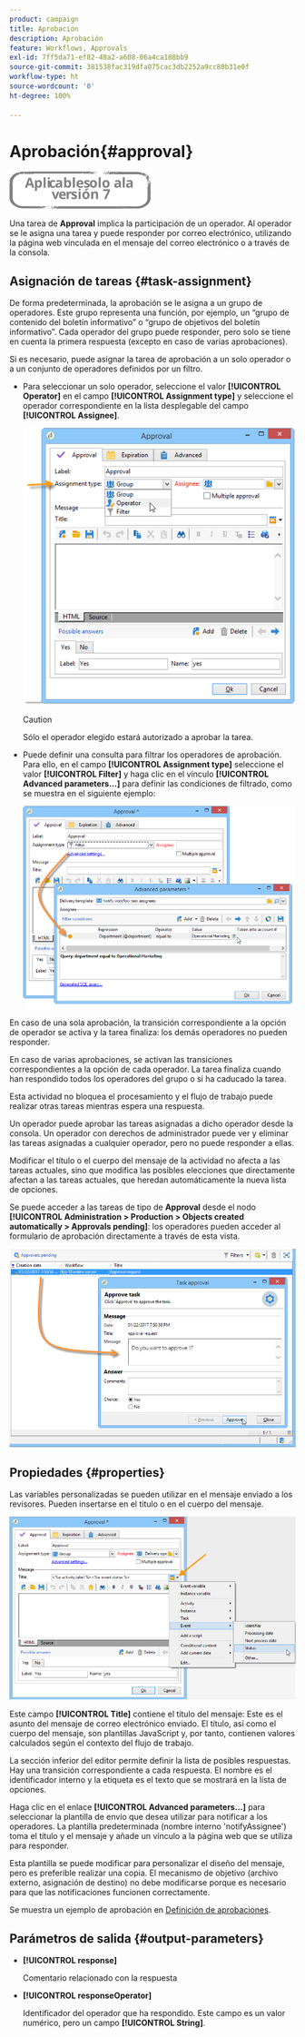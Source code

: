 ```yaml
---
product: campaign
title: Aprobación
description: Aprobación
feature: Workflows, Approvals
exl-id: 7ff5da71-ef82-48a2-a608-06a4ca188bb9
source-git-commit: 381538fac319dfa075cac3db2252a9cc80b31e0f
workflow-type: ht
source-wordcount: '0'
ht-degree: 100%

---
```


# Aprobación{#approval}

![](../../assets/v7-only.svg)

Una tarea de **Approval** implica la participación de un operador. Al operador se le asigna una tarea y puede responder por correo electrónico, utilizando la página web vinculada en el mensaje del correo electrónico o a través de la consola.

## Asignación de tareas {#task-assignment}

De forma predeterminada, la aprobación se le asigna a un grupo de operadores. Este grupo representa una función, por ejemplo, un “grupo de contenido del boletín informativo” o “grupo de objetivos del boletín informativo”. Cada operador del grupo puede responder, pero solo se tiene en cuenta la primera respuesta (excepto en caso de varias aprobaciones).

Si es necesario, puede asignar la tarea de aprobación a un solo operador o a un conjunto de operadores definidos por un filtro.

* Para seleccionar un solo operador, seleccione el valor **[!UICONTROL Operator]** en el campo **[!UICONTROL Assignment type]** y seleccione el operador correspondiente en la lista desplegable del campo **[!UICONTROL Assignee]**.

   ![](assets/s_advuser_validation_box_assign.png)

   >[!CAUTION]
   >
   >Sólo el operador elegido estará autorizado a aprobar la tarea.

* Puede definir una consulta para filtrar los operadores de aprobación. Para ello, en el campo **[!UICONTROL Assignment type]** seleccione el valor **[!UICONTROL Filter]** y haga clic en el vínculo **[!UICONTROL Advanced parameters...]** para definir las condiciones de filtrado, como se muestra en el siguiente ejemplo:

   ![](assets/s_advuser_validation_box_filter.png)

En caso de una sola aprobación, la transición correspondiente a la opción de operador se activa y la tarea finaliza: los demás operadores no pueden responder.

En caso de varias aprobaciones, se activan las transiciones correspondientes a la opción de cada operador. La tarea finaliza cuando han respondido todos los operadores del grupo o si ha caducado la tarea.

Esta actividad no bloquea el procesamiento y el flujo de trabajo puede realizar otras tareas mientras espera una respuesta.

Un operador puede aprobar las tareas asignadas a dicho operador desde la consola. Un operador con derechos de administrador puede ver y eliminar las tareas asignadas a cualquier operador, pero no puede responder a ellas.

Modificar el título o el cuerpo del mensaje de la actividad no afecta a las tareas actuales, sino que modifica las posibles elecciones que directamente afectan a las tareas actuales, que heredan automáticamente la nueva lista de opciones.

Se puede acceder a las tareas de tipo de **Approval** desde el nodo **[!UICONTROL Administration > Production > Objects created automatically > Approvals pending]**: los operadores pueden acceder al formulario de aprobación directamente a través de esta vista.

![](assets/s_advuser_validation_from_console.png)

## Propiedades {#properties}

Las variables personalizadas se pueden utilizar en el mensaje enviado a los revisores. Pueden insertarse en el título o en el cuerpo del mensaje.

![](assets/edit_validation.png)

Este campo **[!UICONTROL Title]** contiene el título del mensaje: Este es el asunto del mensaje de correo electrónico enviado. El título, así como el cuerpo del mensaje, son plantillas JavaScript y, por tanto, contienen valores calculados según el contexto del flujo de trabajo.

La sección inferior del editor permite definir la lista de posibles respuestas. Hay una transición correspondiente a cada respuesta. El nombre es el identificador interno y la etiqueta es el texto que se mostrará en la lista de opciones.

Haga clic en el enlace **[!UICONTROL Advanced parameters...]** para seleccionar la plantilla de envío que desea utilizar para notificar a los operadores. La plantilla predeterminada (nombre interno &#39;notifyAssignee&#39;) toma el título y el mensaje y añade un vínculo a la página web que se utiliza para responder.

Esta plantilla se puede modificar para personalizar el diseño del mensaje, pero es preferible realizar una copia. El mecanismo de objetivo (archivo externo, asignación de destino) no debe modificarse porque es necesario para que las notificaciones funcionen correctamente.

Se muestra un ejemplo de aprobación en [Definición de aprobaciones](defining-approvals.md).

## Parámetros de salida {#output-parameters}

* **[!UICONTROL response]**

   Comentario relacionado con la respuesta

* **[!UICONTROL responseOperator]**

   Identificador del operador que ha respondido. Este campo es un valor numérico, pero un campo **[!UICONTROL String]**.
